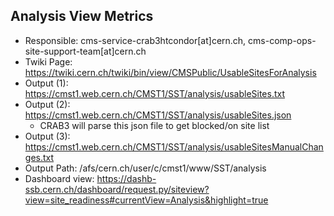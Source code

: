 Analysis View Metrics
---------------------
- Responsible: cms-service-crab3htcondor[at]cern.ch, cms-comp-ops-site-support-team[at]cern.ch 
- Twiki Page: https://twiki.cern.ch/twiki/bin/view/CMSPublic/UsableSitesForAnalysis
- Output (1): https://cmst1.web.cern.ch/CMST1/SST/analysis/usableSites.txt
- Output (2): https://cmst1.web.cern.ch/CMST1/SST/analysis/usableSites.json
    - CRAB3 will parse this json file to get blocked/on site list
- Output (3): https://cmst1.web.cern.ch/CMST1/SST/analysis/usableSitesManualChanges.txt
- Output Path: /afs/cern.ch/user/c/cmst1/www/SST/analysis
- Dashboard view: https://dashb-ssb.cern.ch/dashboard/request.py/siteview?view=site_readiness#currentView=Analysis&highlight=true
